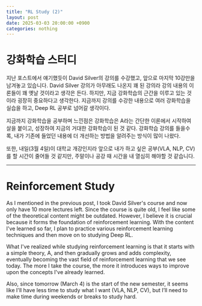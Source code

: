 ```yaml
---
title: "RL Study (2)"
layout: post
date: 2025-03-03 20:00:00 +0900
categories: nothing
---
```


# 강화학습 스터디

지난 포스트에서 얘기했듯이 David Silver의 강의를 수강했고, 앞으로 마지막 10강만을 남겨놓고 있습니다.
David Silver 강의가 아무래도 나온지 꽤 된 강의라 강의 내용의 이론들이 꽤 옛날 것이라고 생각은 든다.
하지만, 지금 강화학습의 근간을 이루고 있는 것이라 굉장히 중요하다고 생각한다.
지금까지 강의를 수강한 내용으로 여러 강화학습을 실습을 하고, Deep RL 공부로 넘어갈 생각이다.

지금까지 강화학습을 공부하며 느낀점은 강화학습은 A라는 간단한 이론에서 시작하여 살을 붙이고, 성장하여 지금의 거대한 강화학습이 된 것 같다.
강화학습 강의를 들을수록, 내가 기존에 들었던 내용에 더 개선하는 방법을 알려주는 방식이 많이 나왔다.

또한, 내일(3월 4일)이 대학교 개강인지라 앞으로 내가 하고 싶은 공부(VLA, NLP, CV)를 할 시간이 줄어들 것 같지만,
주말이나 공강 때 시간을 내 열심히 해야할 것 같습니다.

---

# Reinforcement Study

As I mentioned in the previous post, I took David Silver's course and now only have 10 more lectures left. Since the course is quite old, I feel like some of the theoretical content might be outdated. However, I believe it is crucial because it forms the foundation of reinforcement learning. With the content I've learned so far, I plan to practice various reinforcement learning techniques and then move on to studying Deep RL.

What I've realized while studying reinforcement learning is that it starts with a simple theory, A, and then gradually grows and adds complexity, eventually becoming the vast field of reinforcement learning that we see today. The more I take the course, the more it introduces ways to improve upon the concepts I've already learned.

Also, since tomorrow (March 4) is the start of the new semester, it seems like I'll have less time to study what I want (VLA, NLP, CV), but I’ll need to make time during weekends or breaks to study hard.